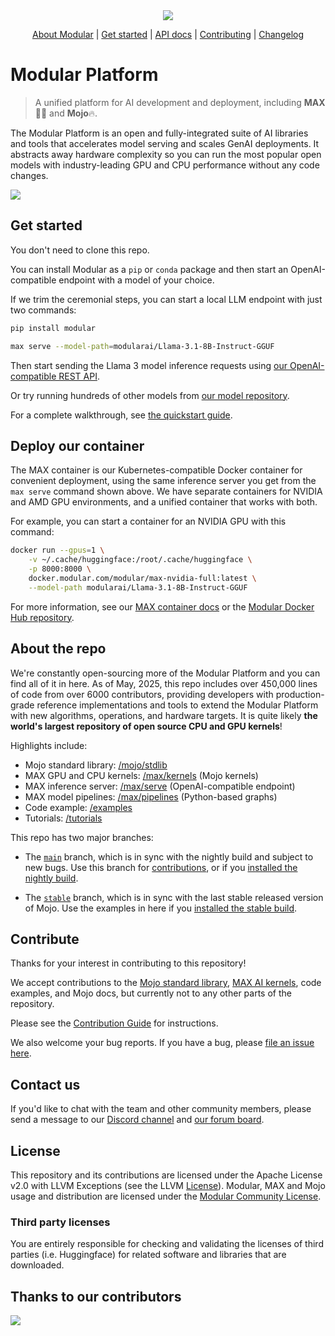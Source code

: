<div align="center">
    <img src="https://modular-assets.s3.amazonaws.com/images/GitHubBannerModular.png">

  [About Modular] | [Get started] | [API docs] | [Contributing] | [Changelog]
</div>

[About Modular]: https://www.modular.com/
[Get started]: https://docs.modular.com/max/get-started
[API docs]: https://docs.modular.com/max/api
[Contributing]: ./CONTRIBUTING.md
[Changelog]: https://docs.modular.com/max/changelog

# Modular Platform

> A unified platform for AI development and deployment, including **MAX**🧑‍🚀 and
**Mojo**🔥.

The Modular Platform is an open and fully-integrated suite of AI libraries
and tools that accelerates model serving and scales GenAI deployments. It
abstracts away hardware complexity so you can run the most popular open
models with industry-leading GPU and CPU performance without any code changes.

![](https://docs.modular.com/images/modular-container-stack.png?20250513)

## Get started

You don't need to clone this repo.

You can install Modular as a `pip` or `conda` package and then start an
OpenAI-compatible endpoint with a model of your choice.

If we trim the ceremonial steps, you can start a local LLM endpoint with just
two commands:

```sh
pip install modular
```

```sh
max serve --model-path=modularai/Llama-3.1-8B-Instruct-GGUF
```

Then start sending the Llama 3 model inference requests using [our
OpenAI-compatible REST API](https://docs.modular.com/max/api/serve).

Or try running hundreds of other models from [our model
repository](https://builds.modular.com/?category=models).

For a complete walkthrough, see [the quickstart
guide](https://docs.modular.com/max/get-started).

## Deploy our container

The MAX container is our Kubernetes-compatible Docker container for convenient
deployment, using the same inference server you get from the `max serve`
command shown above. We have separate containers for NVIDIA and AMD GPU
environments, and a unified container that works with both.

For example, you can start a container for an NVIDIA GPU with this command:

```sh
docker run --gpus=1 \
    -v ~/.cache/huggingface:/root/.cache/huggingface \
    -p 8000:8000 \
    docker.modular.com/modular/max-nvidia-full:latest \
    --model-path modularai/Llama-3.1-8B-Instruct-GGUF
```

For more information, see our [MAX container
docs](https://docs.modular.com/max/container) or the [Modular Docker Hub
repository](https://hub.docker.com/u/modular).

## About the repo

We're constantly open-sourcing more of the Modular Platform and you can find
all of it in here. As of May, 2025, this repo includes over 450,000 lines of
code from over 6000 contributors, providing developers with production-grade
reference implementations and tools to extend the Modular Platform with new
algorithms, operations, and hardware targets. It is quite likely **the world's
largest repository of open source CPU and GPU kernels**!

Highlights include:

- Mojo standard library: [/mojo/stdlib](mojo/stdlib)
- MAX GPU and CPU kernels: [/max/kernels](max/kernels) (Mojo kernels)
- MAX inference server: [/max/serve](max/serve) (OpenAI-compatible endpoint)
- MAX model pipelines: [/max/pipelines](max/pipelines) (Python-based graphs)
- Code example: [/examples](examples)
- Tutorials: [/tutorials](tutorials)

This repo has two major branches:

- The [`main`](https://github.com/modular/modular/tree/main) branch, which is
in sync with the nightly build and subject to new bugs. Use this branch for
[contributions](./CONTRIBUTING.md), or if you [installed the nightly
build](https://docs.modular.com/max/packages).

- The [`stable`](https://github.com/modular/modular/tree/stable) branch, which
is in sync with the last stable released version of Mojo. Use the examples in
here if you [installed the stable
build](https://docs.modular.com/max/packages).

## Contribute

Thanks for your interest in contributing to this repository!

We accept contributions to the [Mojo standard library](./mojo), [MAX AI
kernels](./max/kernels), code examples, and Mojo docs, but currently not to any
other parts of the repository.

Please see the [Contribution Guide](./CONTRIBUTING.md) for instructions.

We also welcome your bug reports.  If you have a bug, please [file an issue
here](https://github.com/modular/modular/issues/new/choose).

## Contact us

If you'd like to chat with the team and other community members, please send a
message to our [Discord channel](https://discord.gg/modular) and [our
forum board](https://forum.modular.com/).

## License

This repository and its contributions are licensed under the Apache License
v2.0 with LLVM Exceptions (see the LLVM [License](https://llvm.org/LICENSE.txt)).
Modular, MAX and Mojo usage and distribution are licensed under the
[Modular Community License](https://www.modular.com/legal/community).

### Third party licenses

You are entirely responsible for checking and validating the licenses of
third parties (i.e. Huggingface) for related software and libraries that are downloaded.

## Thanks to our contributors

<a href="https://github.com/modular/modular/graphs/contributors">
  <img src="https://contrib.rocks/image?repo=modular/modular" />
</a>


